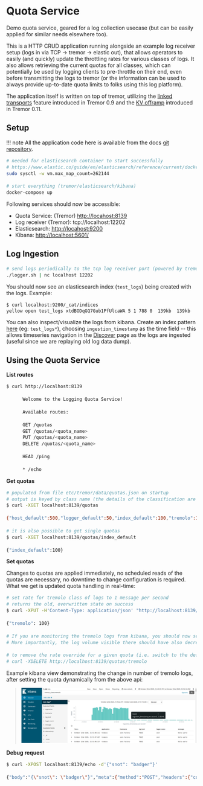# Quota Service

Demo quota service, geared for a log collection usecase (but can be easily applied for similar needs elsewhere too).

This is a HTTP CRUD application running alongside an example log receiver setup (logs in via TCP -> tremor -> elastic out), that allows operators to easily (and quickly) update the throttling rates for various classes of logs. It also allows retrieving the current quotas for all classes, which can potentially be used by logging clients to pre-throttle on their end, even before transmitting the logs to tremor (or the information can be used to always provide up-to-date quota limits to folks using this log platform).

The application itself is written on top of tremor, utilizing the [linked transports](../../../operations/linked-transports.md) feature introduced in Tremor 0.9 and the [KV offramp](../../../artefacts/offramps.md#kv) introduced in Tremor 0.11.

## Setup

!!! note
    All the application code here is available from the docs [git repository](https://github.com/tremor-rs/tremor-www-docs/tree/main/docs/workshop/examples/36_quota_service).

```sh
# needed for elasticsearch container to start successfully
# https://www.elastic.co/guide/en/elasticsearch/reference/current/docker.html#_set_vm_max_map_count_to_at_least_262144
sudo sysctl -w vm.max_map_count=262144

# start everything (tremor/elasticsearch/kibana)
docker-compose up
```

Following services should now be accessible:

* Quota Service: (Tremor) [http://locahost:8139](http://localhost:8139)
* Log receiver (Tremor): tcp://localhost:12202
* Elasticsearch: [http://locahost:9200](http://localhost:9200)
* Kibana: [http://localhost:5601/](http://localhost:5601/)

## Log Ingestion

```sh
# send logs periodically to the tcp log receiver port (powered by tremor)
./logger.sh | nc localhost 12202
```

You should now see an elasticsearch index (`test_logs`) being created with the logs. Example:
```
$ curl localhost:9200/_cat/indices
yellow open test_logs xtdBODqGQ7Gub1PfUlcaWA 5 1 788 0  139kb  139kb
```

You can also inspect/visualize the logs from kibana. Create an index pattern [here](http://localhost:5601/app/kibana#/management/kibana/index) (eg: `test_logs*`), choosing `ingestion_timestamp` as the time field -- this allows timeseries navigation in the [Discover](http://localhost:5601/app/kibana#/discover) page as the logs are ingested (useful since we are replaying old log data dump).

## Using the Quota Service

**List routes**

```sh
$ curl http://localhost:8139

      Welcome to the Logging Quota Service!

      Available routes:

      GET /quotas
      GET /quotas/<quota_name>
      PUT /quotas/<quota_name>
      DELETE /quotas/<quota_name>

      HEAD /ping

      * /echo
```

**Get quotas**

```sh
# populated from file etc/tremor/data/quotas.json on startup
# output is keyed by class name (the details of the classification are defined in etc/tremor/config/logs.trickle)
$ curl -XGET localhost:8139/quotas

{"host_default":500,"logger_default":50,"index_default":100,"tremolo":100,"application_default":100}

# it is also possible to get single quotas
$ curl -XGET localhost:8139/quotas/index_default

{"index_default":100}
```

**Set quotas**

Changes to quotas are applied immediately, no scheduled reads of the quotas are necessary, no downtime to change configuration is required. What we get is updated quota handling in real-time:

```sh
# set rate for tremolo class of logs to 1 message per second
# returns the old, overwritten state on success
$ curl -XPUT -H'Content-Type: application/json' "http://localhost:8139/quotas/tremolo" -d'1'

{"tremolo": 100}

# If you are monitoring the tremolo logs from kibana, you should now see the (debug) field `tremor_class_rate` change to 1 (from 100).
# More importantly, the log volume visible there should have also decreased.

# to remove the rate override for a given quota (i.e. switch to the default, hard-coded rate)
# curl -XDELETE http://localhost:8139/quotas/tremolo
```

Example kibana view demonstrating the change in number of tremolo logs, after setting the quota dynamically from the above api:
> ![Kibana View for Quota Service Demo](images/tremor_quota_service_demo.png)

**Debug request**

```sh
$ curl -XPOST localhost:8139/echo -d'{"snot": "badger"}'

{"body":"{\"snot\": \"badger\"}","meta":{"method":"POST","headers":{"content-length":["18"],"content-type":["application/x-www-form-urlencoded"],"user-agent":["curl/7.65.3"],"accept":["*/*"],"host":["localhost:8139"]},"url":{"scheme":"http","host":"localhost","port":8139,"path":"/echo"}}}
```
